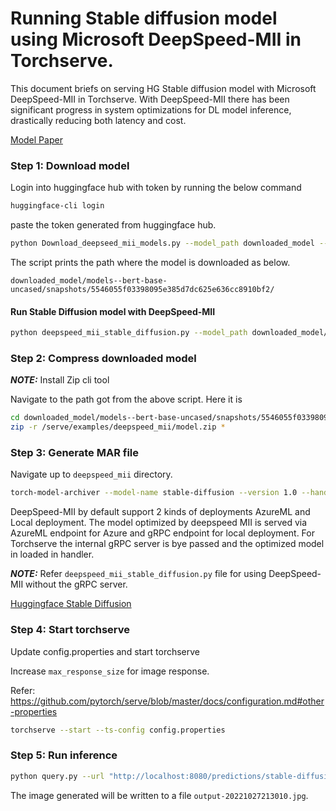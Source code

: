 # Running Stable diffusion model using Microsoft DeepSpeed-MII in Torchserve.

This document briefs on serving HG Stable diffusion model with Microsoft DeepSpeed-MII in Torchserve. With DeepSpeed-MII there has been significant progress in system optimizations for DL model inference, drastically reducing both latency and cost.

[Model Paper](https://arxiv.org/abs/2112.10752)

### Step 1: Download model

Login into huggingface hub with token by running the below command

```bash
huggingface-cli login
```

paste the token generated from huggingface hub.

```bash
python Download_deepseed_mii_models.py --model_path downloaded_model --model_name CompVis/stable-diffusion-v1-4 --revision main
```

The script prints the path where the model is downloaded as below.

`downloaded_model/models--bert-base-uncased/snapshots/5546055f03398095e385d7dc625e636cc8910bf2/`

#### Run Stable Diffusion model with DeepSpeed-MII

```bash
python deepspeed_mii_stable_diffusion.py --model_path downloaded_model/models--bert-base-uncased/snapshots/5546055f03398095e385d7dc625e636cc8910bf2/ --prompt "a dog chaing a cat"
```

### Step 2: Compress downloaded model

**_NOTE:_** Install Zip cli tool

Navigate to the path got from the above script. Here it is

```bash
cd downloaded_model/models--bert-base-uncased/snapshots/5546055f03398095e385d7dc625e636cc8910bf2/
zip -r /serve/examples/deepspeed_mii/model.zip *
```

### Step 3: Generate MAR file

Navigate up to `deepspeed_mii` directory.

```bash
torch-model-archiver --model-name stable-diffusion --version 1.0 --handler DeepSpeed_mii_handler.py --extra-files model.zip -r requirements.txt
```

DeepSpeed-MII by default support 2 kinds of deployments AzureML and Local deployment. The model optimized by deepspeed MII is served via AzureML endpoint for Azure and gRPC endpoint for local deployment. For Torchserve the internal gRPC server is bye passed and the optimized model in loaded in handler.

**_NOTE:_** Refer `deepspeed_mii_stable_diffusion.py` file for using DeepSpeed-MII without the gRPC server.

[Huggingface Stable Diffusion](https://huggingface.co/blog/stable_diffusion)

### Step 4: Start torchserve

Update config.properties and start torchserve

Increase `max_response_size` for image response.

Refer: https://github.com/pytorch/serve/blob/master/docs/configuration.md#other-properties

```bash
torchserve --start --ts-config config.properties
```

### Step 5: Run inference

```bash
python query.py --url "http://localhost:8080/predictions/stable-diffusion" --prompt "a photo of an astronaut riding a horse on mars"
```

The image generated will be written to a file `output-20221027213010.jpg`.
